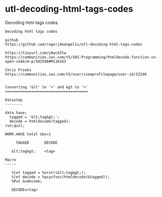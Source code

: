 # utl-decoding-html-tags-codes
Decoding html tags codes.

    Decoding html tags codes

    github
    https://github.com/rogerjdeangelis/utl-decoding-html-tags-codes

    https://tinyurl.com/y9ac43lw
    https://communities.sas.com/t5/SAS-Programming/htmldecode-function-in-open-code/m-p/502546#M134163

    Chris Prooks
    https://communities.sas.com/t5/user/viewprofilepage/user-id/32246


    Converting '&lt' to '<' and &gt to '>'
    ======================================

    Datastep
    --------

    data have;
      tagged = '&lt;tag&gt;';
      decode = htmldecode(tagged);
    run;quit;

    WORK.HAVE total obs=1

         TAGGED       DECODE

       &lt;tag&gt;    <tag>

    Macro
    -----

       %let tagged = %nrstr(&lt;tag&gt;);
       %let decode = %qsysfunc(htmldecode(&tagged));
       %Put &=decode;

       DECODE=<tag>


